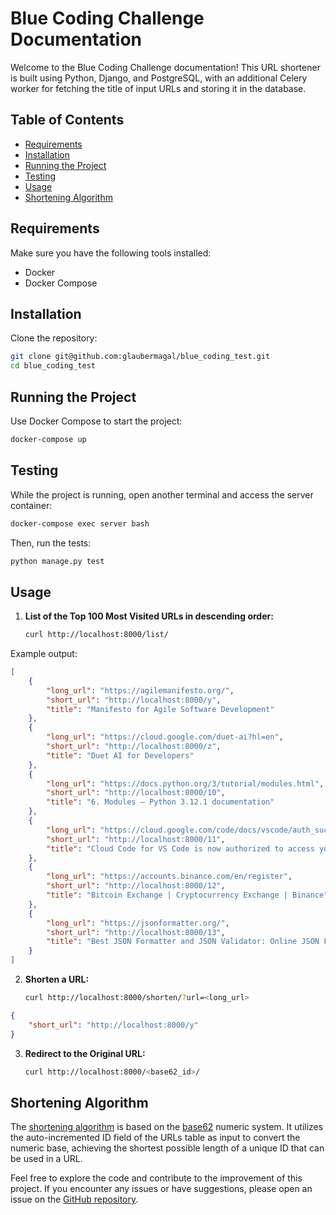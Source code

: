 # Blue Coding Challenge Documentation

Welcome to the Blue Coding Challenge documentation! This URL shortener is built using Python, Django, and PostgreSQL, with an additional Celery worker for fetching the title of input URLs and storing it in the database.

## Table of Contents

- [Requirements](#requirements)
- [Installation](#installation)
- [Running the Project](#running-the-project)
- [Testing](#testing)
- [Usage](#usage)
- [Shortening Algorithm](#shortening-algorithm)

## Requirements

Make sure you have the following tools installed:

- Docker
- Docker Compose

## Installation

Clone the repository:

```bash
git clone git@github.com:glaubermagal/blue_coding_test.git
cd blue_coding_test
```

## Running the Project

Use Docker Compose to start the project:

```bash
docker-compose up
```

## Testing

While the project is running, open another terminal and access the server container:

```bash
docker-compose exec server bash
```

Then, run the tests:

```bash
python manage.py test
```

## Usage

1. **List of the Top 100 Most Visited URLs in descending order:**
   ```bash
   curl http://localhost:8000/list/
   ```

Example output:

```json
[
    {
        "long_url": "https://agilemanifesto.org/",
        "short_url": "http://localhost:8000/y",
        "title": "Manifesto for Agile Software Development"
    },
    {
        "long_url": "https://cloud.google.com/duet-ai?hl=en",
        "short_url": "http://localhost:8000/z",
        "title": "Duet AI for Developers"
    },
    {
        "long_url": "https://docs.python.org/3/tutorial/modules.html",
        "short_url": "http://localhost:8000/10",
        "title": "6. Modules — Python 3.12.1 documentation"
    },
    {
        "long_url": "https://cloud.google.com/code/docs/vscode/auth_success",
        "short_url": "http://localhost:8000/11",
        "title": "Cloud Code for VS Code is now authorized to access your account  |  Google Cloud"
    },
    {
        "long_url": "https://accounts.binance.com/en/register",
        "short_url": "http://localhost:8000/12",
        "title": "Bitcoin Exchange | Cryptocurrency Exchange | Binance"
    },
    {
        "long_url": "https://jsonformatter.org/",
        "short_url": "http://localhost:8000/13",
        "title": "Best JSON Formatter and JSON Validator: Online JSON Formatter"
    }
]
```

2. **Shorten a URL:**
   ```bash
   curl http://localhost:8000/shorten/?url=<long_url>
   ```

```json
{
    "short_url": "http://localhost:8000/y"
}
```


3. **Redirect to the Original URL:**
   ```bash
   curl http://localhost:8000/<base62_id>/
   ```

## Shortening Algorithm

The [shortening algorithm](/apps/urls/utils.py) is based on the [base62](https://en.wikipedia.org/wiki/Base62) numeric system. It utilizes the auto-incremented ID field of the URLs table as input to convert the numeric base, achieving the shortest possible length of a unique ID that can be used in a URL.

Feel free to explore the code and contribute to the improvement of this project. If you encounter any issues or have suggestions, please open an issue on the [GitHub repository](https://github.com/glaubermagal/blue_coding_test).